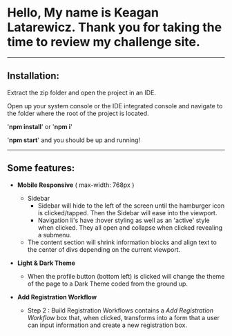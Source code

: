 # Hello, My name is Keagan Latarewicz. Thank you for taking the time to review my challenge site. #

- - - -

## Installation: ##

Extract the zip folder and open the project in an IDE. 

Open up your system console or the IDE integrated console and navigate to the folder where the root of the project is located. 

'**npm install**' or '**npm i**'

'**npm start**' and you should be up and running!

- - - -

## Some features: ##

* **Mobile Responsive** ( max-width: 768px )
  * Sidebar 
    * Sidebar will hide to the left of the screen until the hamburger icon is clicked/tapped. Then the Sidebar will ease into the viewport.
    * Navigation li's have :hover styling as well as an 'active' style when clicked. They all open and collapse when clicked revealing a submenu.
  * The content section will shrink information blocks and align text to the center of divs depending on the current viewport.

* **Light & Dark Theme**
  * When the profile button (bottom left) is clicked will change the theme of the page to a Dark Theme coded from the ground up.

* **Add Registration Workflow**
  * Step 2 : Build Registration Workflows contains a *Add Registration Workflow* box that, when clicked, transforms into a form that a user can input information and create a new registration box. 

